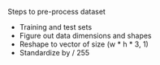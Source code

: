 Steps to pre-process dataset
 - Training and test sets
 - Figure out data dimensions and shapes
 - Reshape to vector of size (w * h * 3, 1)
 - Standardize by / 255
